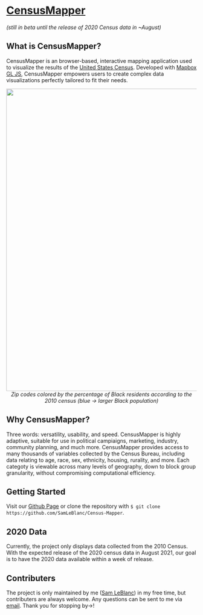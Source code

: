 # [CensusMapper](https://samleblanc.github.io/Census-Mapper/)
*(still in beta until the release of 2020 Census data in ~August)*

## What is CensusMapper?
CensusMapper is an browser-based, interactive mapping application used to visualize the results of the [United States Census](https://en.wikipedia.org/wiki/United_States_census). Developed with [Mapbox GL JS](https://www.mapbox.com/mapbox-gljs), CensusMapper empowers users to create complex data visualizations perfectly tailored to fit their needs. 
<p align="center">
  <img src="https://github.com/SamLeBlanc/Census-Mapper/blob/main/images/readMeImage2.png" width="800">
  <br>
  <span><i>Zip codes colored by the percentage of Black residents according to the 2010 census (blue → larger Black population)</i></span>
</p>


## Why CensusMapper?

Three words: versatility, usability, and speed. CensusMapper is highly adaptive, suitable for use in political campiaigns, marketing, industry, community planning, and much more. CensusMapper provides access to many thousands of variables collected by the Census Bureau, including data relating to age, race, sex, ethnicity, housing, rurality, and more. Each categoty is viewable across many levels of geography, down to block group granularity, without compromising computational efficiency. 

## Getting Started

Visit our [Github Page](https://samleblanc.github.io/Census-Mapper/) or clone the repository with
`$ git clone https://github.com/SamLeBlanc/Census-Mapper`.

## 2020 Data

Currently, the project only displays data collected from the 2010 Census. With the expected release of the 2020 census data in August 2021, our goal is to have the 2020 data available within a week of release.

## Contributers

The project is only maintained by me ([Sam LeBlanc](https://github.com/SamLeBlanc)) in my free time, but contributers are always welcome. Any questions can be sent to me via [email](mailto:sdl87@georgetown.edu). Thank you for stopping by→!
